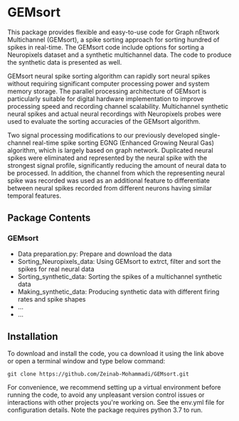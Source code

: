 # GEMsort

This package provides flexible and easy-to-use code for Graph nEtwork Multichannel (GEMsort), a spike sorting approach for sorting hundred of spikes in real-time. The GEMsort code include options for sorting a Neuropixels dataset and a synthetic multichannel data. The code to produce the synthetic data is presented as well. 

GEMsort neural spike sorting algorithm can rapidly sort neural spikes without requiring significant computer processing power and system memory storage. The parallel processing architecture of GEMsort is particularly suitable for digital hardware implementation to improve processing speed and recording channel scalability. Multichannel synthetic neural spikes and actual neural recordings with Neuropixels probes were used to evaluate the sorting accuracies of the GEMsort algorithm.

Two signal processing modifications to our previously developed single-channel real-time spike sorting EGNG (Enhanced Growing Neural Gas) algorithm, which is largely based on graph network. Duplicated neural spikes were eliminated and represented by the neural spike with the strongest signal profile, significantly reducing the amount of neural data to be processed. In addition, the channel from which the representing neural spike was recorded was used as an additional feature to differentiate between neural spikes recorded from different neurons having similar temporal features. 

## Package Contents

### GEMsort
- Data preparation.py: Prepare and download the data
- Sorting_Neuropixels_data: Using GEMsort to extrct, filter and sort the spikes for real neural data
- Sorting_synthetic_data: Sorting the spikes of a multichannel synthetic data
- Making_synthetic_data: Producing synthetic data with different firing rates and spike shapes
- ...
- ...


## Installation

To download and install the code, you ca download it using the link above or open a terminal window and type below command:

```
git clone https://github.com/Zeinab-Mohammadi/GEMsort.git
```

For convenience, we recommend setting up a virtual environment before running the code, to avoid any unpleasant version control issues or interactions with other projects you're working on. See the env.yml file for configuration details. Note the package requires python 3.7 to run.
 
